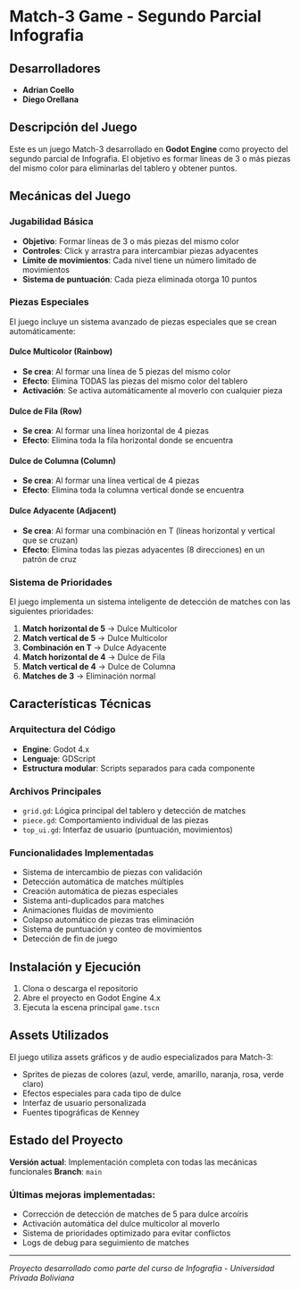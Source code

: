 # Match-3 Game - Segundo Parcial Infografia 

## Desarrolladores
- **Adrian Coello**
- **Diego Orellana**

## Descripción del Juego

Este es un juego Match-3 desarrollado en **Godot Engine** como proyecto del segundo parcial de Infografia. El objetivo es formar líneas de 3 o más piezas del mismo color para eliminarlas del tablero y obtener puntos.

## Mecánicas del Juego

### Jugabilidad Básica
- **Objetivo**: Formar líneas de 3 o más piezas del mismo color
- **Controles**: Click y arrastra para intercambiar piezas adyacentes
- **Límite de movimientos**: Cada nivel tiene un número limitado de movimientos
- **Sistema de puntuación**: Cada pieza eliminada otorga 10 puntos

### Piezas Especiales

El juego incluye un sistema avanzado de piezas especiales que se crean automáticamente:

#### **Dulce Multicolor (Rainbow)**
- **Se crea**: Al formar una línea de 5 piezas del mismo color
- **Efecto**: Elimina TODAS las piezas del mismo color del tablero
- **Activación**: Se activa automáticamente al moverlo con cualquier pieza

####  **Dulce de Fila (Row)**
- **Se crea**: Al formar una línea horizontal de 4 piezas
- **Efecto**: Elimina toda la fila horizontal donde se encuentra

####  **Dulce de Columna (Column)**
- **Se crea**: Al formar una línea vertical de 4 piezas
- **Efecto**: Elimina toda la columna vertical donde se encuentra

#### **Dulce Adyacente (Adjacent)**
- **Se crea**: Al formar una combinación en T (líneas horizontal y vertical que se cruzan)
- **Efecto**: Elimina todas las piezas adyacentes (8 direcciones) en un patrón de cruz

### Sistema de Prioridades

El juego implementa un sistema inteligente de detección de matches con las siguientes prioridades:

1. **Match horizontal de 5** → Dulce Multicolor
2. **Match vertical de 5** → Dulce Multicolor
3. **Combinación en T** → Dulce Adyacente
4. **Match horizontal de 4** → Dulce de Fila
5. **Match vertical de 4** → Dulce de Columna
6. **Matches de 3** → Eliminación normal

## Características Técnicas

### Arquitectura del Código
- **Engine**: Godot 4.x
- **Lenguaje**: GDScript
- **Estructura modular**: Scripts separados para cada componente

### Archivos Principales
- `grid.gd`: Lógica principal del tablero y detección de matches
- `piece.gd`: Comportamiento individual de las piezas
- `top_ui.gd`: Interfaz de usuario (puntuación, movimientos)

### Funcionalidades Implementadas
-  Sistema de intercambio de piezas con validación
-  Detección automática de matches múltiples
-  Creación automática de piezas especiales
-  Sistema anti-duplicados para matches
-  Animaciones fluidas de movimiento
-  Colapso automático de piezas tras eliminación
-  Sistema de puntuación y conteo de movimientos
-  Detección de fin de juego

## Instalación y Ejecución

1. Clona o descarga el repositorio
2. Abre el proyecto en Godot Engine 4.x
3. Ejecuta la escena principal `game.tscn`

## Assets Utilizados

El juego utiliza assets gráficos y de audio especializados para Match-3:
- Sprites de piezas de colores (azul, verde, amarillo, naranja, rosa, verde claro)
- Efectos especiales para cada tipo de dulce
- Interfaz de usuario personalizada
- Fuentes tipográficas de Kenney

## Estado del Proyecto

**Versión actual**: Implementación completa con todas las mecánicas funcionales
**Branch**: `main`

### Últimas mejoras implementadas:
-  Corrección de detección de matches de 5 para dulce arcoíris
-  Activación automática del dulce multicolor al moverlo
-  Sistema de prioridades optimizado para evitar conflictos
-  Logs de debug para seguimiento de matches

---

*Proyecto desarrollado como parte del curso de Infografia - Universidad Privada Boliviana*
